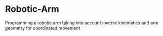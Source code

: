 # Robotic-Arm
Programming a robotic arm taking into account inverse kinematics and arm geometry for coordinated movement
